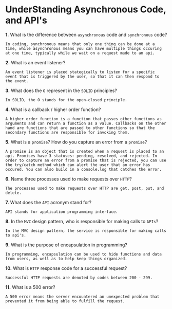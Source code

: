 # UnderStanding Asynchronous Code, and API's

**1.** What is the difference between `asynchronous` code and `synchronous` code?
<!-- enter you answer in the space below -->
```
In coding, synchronous means that only one thing can be done at a time, while asynchronous means you can have multiple things occuring at one time, typically while we wait on a request made to an api. 
```
**2.** What is an event listener?
<!-- enter you answer in the space below -->
```
An event listener is placed stategically to listen for a specific event that is triggered by the user, so that it can then respond to the event. 
```
**3.** What does the `O` represent in the `SOLID` principles?
<!-- enter you answer in the space below -->
```
In SOLID, the O stands for the open-closed principle. 
```
**4.** What is a callback / higher order function?
<!-- enter you answer in the space below -->
```
A higher order function is a function that passes other functions as arguments and can return a function as a value. Callbacks on the other hand are functions that are passed to other functions so that the secondary functions are responsible for invoking them. 
```
**5.** What is a `promise`? How do you capture an error from a `promise`?
<!-- enter you answer in the space below -->
```
A promise is an object that is created when a request is placed to an api. Promises have 3 statuses: pending, resolved, and rejected. In order to capture an error from a promise that is rejected, you can use the try/catch method which can alert the user that an error has occured. You can also build in a console.log that catches the error. 
```
**6.** Name three processes used to make requests over `HTTP`?
<!-- enter you answer in the space below -->
```
The processes used to make requests over HTTP are get, post, put, and delete. 
```
**7.** What does the `API` acronym stand for?
<!-- enter you answer in the space below -->
```
API stands for application programming interface. 
```
**8.** In the `MVC` design pattern, who is responsible for making calls to `APIs`?
<!-- enter you answer in the space below -->
```
In the MVC design pattern, the service is responsible for making calls to api's. 
```
**9.** What is the purpose of encapsulation in programming?
<!-- enter you answer in the space below -->
```
In programming, encapsulation can be used to hide functions and data from users, as well as to help keep things organized. 
```
**10.** What is `HTTP` response code for a successful request?
<!-- enter you answer in the space below -->
```
Successful HTTP requests are denoted by codes between 200 - 299. 
```
**11.** What is a 500 error?
<!-- enter you answer in the space below -->
```
A 500 error means the server encountered an unexpected problem that prevented it from being able to fulfill the request. 
```